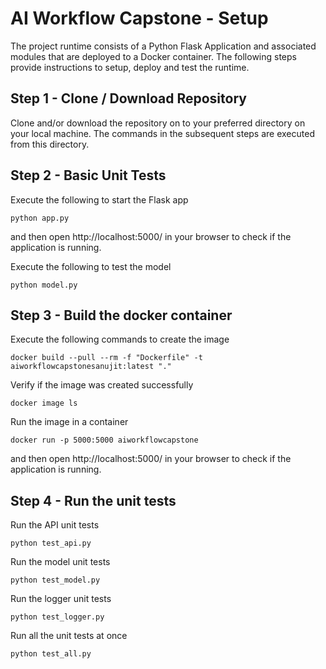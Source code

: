 # AI Workflow Capstone - Setup

The project runtime consists of a Python Flask Application and associated modules that are deployed to a Docker container. The following steps provide instructions to setup, deploy and test the runtime.


## Step 1 - Clone / Download Repository

Clone and/or download the repository on to your preferred directory on your local machine. The commands in the subsequent steps are executed from this directory.

## Step 2 - Basic Unit Tests

Execute the following to start the Flask app
```
python app.py
```
and then open http://localhost:5000/ in your browser to check if the application is running.

Execute the following to test the model
```
python model.py
```

## Step 3 - Build the docker container

Execute the following commands to create the image
```
docker build --pull --rm -f "Dockerfile" -t aiworkflowcapstonesanujit:latest "."
```

Verify if the image was created successfully
```
docker image ls
```

Run the image in a container
```
docker run -p 5000:5000 aiworkflowcapstone
```

and then open http://localhost:5000/ in your browser to check if the application is running.

## Step 4 - Run the unit tests

Run the API unit tests
```
python test_api.py
```

Run the model unit tests
```
python test_model.py
```

Run the logger unit tests
```
python test_logger.py
```

Run all the unit tests at once
```
python test_all.py
```
